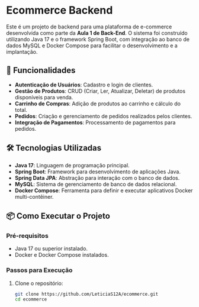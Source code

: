 # Ecommerce Backend

Este é um projeto de backend para uma plataforma de e-commerce desenvolvida como parte da **Aula 1 de Back-End**. O sistema foi construído utilizando Java 17 e o framework Spring Boot, com integração ao banco de dados MySQL e Docker Compose para facilitar o desenvolvimento e a implantação.

## 🚀 Funcionalidades

- **Autenticação de Usuários**: Cadastro e login de clientes.
- **Gestão de Produtos**: CRUD (Criar, Ler, Atualizar, Deletar) de produtos disponíveis para venda.
- **Carrinho de Compras**: Adição de produtos ao carrinho e cálculo do total.
- **Pedidos**: Criação e gerenciamento de pedidos realizados pelos clientes.
- **Integração de Pagamentos**: Processamento de pagamentos para pedidos.

## 🛠️ Tecnologias Utilizadas

- **Java 17**: Linguagem de programação principal.
- **Spring Boot**: Framework para desenvolvimento de aplicações Java.
- **Spring Data JPA**: Abstração para interação com o banco de dados.
- **MySQL**: Sistema de gerenciamento de banco de dados relacional.
- **Docker Compose**: Ferramenta para definir e executar aplicativos Docker multi-contêiner.

## 📦 Como Executar o Projeto

### Pré-requisitos

- Java 17 ou superior instalado.
- Docker e Docker Compose instalados.

### Passos para Execução

1. Clone o repositório:

   ```bash
   git clone https://github.com/LeticiaS12A/ecommerce.git
   cd ecommerce
